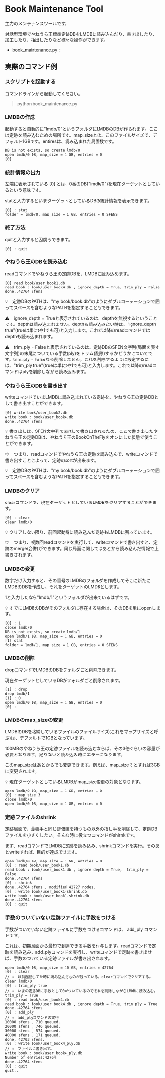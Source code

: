 # Book Maintenance Tool

主力のメンテナンスツールです。

対話型環境でやねうら王標準定跡DBをLMDBに読み込んだり、書き出したり、加工したり、抽出したりなど様々な操作ができます。

- [book_maintenance.py](./book_maintenance.py) : 

## 実際のコマンド例

### スクリプトを起動する

コマンドラインから起動してください。

> python book_maintenance.py

### LMDBの作成

起動すると自動的に"lmdb/0"というフォルダにLMDBのDBが作られます。ここは定跡を読み込むための場所です。map_sizeとは、このファイルサイズで、デフォルト1GBです。entiresは、読み込まれた局面数です。

```
DB is not exists, so create lmdb/0
open lmdb/0 DB, map_size = 1 GB, entries = 0
[0]
```

### 統計情報の出力

左端に表示されている [0] とは、0番のDB("lmdb/0")を現在ターゲットとしているという意味です。

statと入力するといまターゲットとしているDBの統計情報を表示できます。
```
[0] : stat
folder = lmdb/0, map_size = 1 GB, entries = 0 SFENS
```

### 終了方法

quitと入力すると囚虜ぅできます。
```
[0] : quit
```

### やねうら王のDBを読み込む

readコマンドでやねうら王の定跡DBを、LMDBに読み込めます。
```
[0] read book/user_book1.db
read book : book/user_book4.db , ignore_depth = True, trim_ply = False
done..42764 sfens
```

💡　定跡DBのPATHは、"my book/book.db"のようにダブルコーテーションで囲ってスペースを含むようなPATHを指定することもできます。

⚠　ignore_depth = Trueと表示されているのは、depthを無視するということです。depthは読み込まれません。depthも読み込みたい時は、"ignore_depth true"(trueは単にtや1でも可)と入力します。これで以降のreadコマンドではdepthも読み込まれます。

⚠　trim_ply = Falseと表示されているのは、定跡DBのSFEN文字列(局面を表す文字列)の末尾についている手数(ply)をトリム(削除)するかどうかについてです。trim_ply = Falseなら削除しません。これを削除するように設定するには、"trim_ply true"(trueは単にtや1でも可)と入力します。これで以降のreadコマンドはplyを削除しながら読み込みます。

### やねうら王のDBを書き出す

writeコマンドでいまLMDBに読み込まれている定跡を、やねうら王の定跡DBとして書き出すことができます。

```
[0] write book/user_book2.db
write book : book/user_book4.db
done..42764 sfens
```

💡 書き出しは、SFEN文字列でsortして書き出されるため、ここで書き出したやねうら王の定跡DBは、やねうら王のBookOnTheFlyをオンにした状態で使うことができます。

⇨　つまり、readコマンドでやねうら王の定跡を読み込んで、writeコマンドで書き出すことによって、定跡のsortが出来ます。

💡　定跡DBのPATHは、"my book/book.db"のようにダブルコーテーションで囲ってスペースを含むようなPATHを指定することもできます。

### LMDBのクリア

clearコマンドで、現在ターゲットとしているLMDBをクリアすることができます。

```
[0] : clear
clear lmdb/0
```

💡 クリアしない限り、前回起動時に読み込んだ定跡もLMDBに残っています。

⇨　つまり、複数回readコマンドを実行して、writeコマンドで書き出すと、定跡のmerge(合併)ができます。同じ局面に関してはあとから読み込んだ情報で上書きされます。

### LMDBの変更

数字だけ入力すると、その番号のLMDBのフォルダを作成してそこに新たにLMDBのDBを作成し、それをターゲットのLMDBとします。

1と入力したなら"lmdb/1"というフォルダが出来ているはずです。

💡 すでにLMDBのDBがそのフォルダに存在する場合は、そのDBを単にopenします。

```
[0] : 1
close lmdb/0
DB is not exists, so create lmdb/1
open lmdb/1 DB, map_size = 1 GB, entries = 0
[1] stat
folder = lmdb/1, map_size = 1 GB, entries = 0 SFENS
```

### LMDBの削除

dropコマンドでLMDBのDBをフォルダごと削除できます。

現在ターゲットとしているDBがフォルダごと削除されます。

```
[1] : drop
drop lmdb/1
[1] : 0
open lmdb/0 DB, map_size = 1 GB, entries = 0
[0] :
```

### LMDBのmap_sizeの変更

LMDBのDBを格納しているファイルのファイルサイズ(これをマップサイズと呼ぶ)は、デフォルトで1GBとなっています。

100MBのやねうら王の定跡ファイルを読み込むならば、その3倍ぐらいの容量が必要となります。足りないと読み込み時にエラーになります。

このmap_sizeはあとからでも変更できます。例えば、map_size 3 とすれば3GBに変更されます。

💡 現在ターゲットとしているLMDBがmap_size変更の対象となります。

```
open lmdb/0 DB, map_size = 1 GB, entries = 0
[0] : map_size 3
close lmdb/0
open lmdb/0 DB, map_size = 1 GB, entries = 0
```

### 定跡ファイルのshrink

定跡局面で、最善手と同じ評価値を持つもの以外の指し手を削除して、定跡DBファイルを小さくしたい。そんな時に役立つコマンドがshirnkです。

まず、readコマンドでLMDBに定跡を読み込み、shrinkコマンドを実行。そのあとwriteすれば、目的が達成できます。
```
open lmdb/0 DB, map_size = 1 GB, entries = 0
[0] : read book/user_book1.db
read book : book/user_book1.db , ignore depth = True,  trim_ply = False
done..42764 sfens
[0] : shrink
done..42764 sfens , modified 42727 nodes.
[0] : write book/user_book1-shrink.db
write book : book/user_book1-shrink.db
done..42764 sfens
[0] : quit
```

### 手数のついていない定跡ファイルに手数をつける

手数がついていない定跡ファイルに手数をつけるコマンドは、 add_ply コマンドです。

これは、初期局面から最短で到達できる手数を付与します。readコマンドで定跡を読み込み、add_plyコマンドを実行し、writeコマンドで定跡を書き出せば、手数のついている定跡ファイルが書き出されます。

```
open lmdb/0 DB, map_size = 10 GB, entries = 42764
[0] : clear
// ⇨　以前起動してた時に読み込んだものが残っている。clearコマンドでクリアする。
clear lmdb/0
[0] : trim_ply true
// ⇨　いまの定跡DBに手数として0がついているのでそれを削除しながらLMDBに読み込む。
trim_ply = True
[0] : read book/user_book4.db
read book : book/user_book4.db , ignore_depth = True, trim_ply = True
done..42764 sfens
[0] : add_ply
// ⇨　add_plyコマンドの実行
10000 sfens , 710 queued.
20000 sfens , 746 queued.
30000 sfens , 574 queued.
40000 sfens , 171 queued.
done, 42703 sfens.
[0] : write book/user_book4_ply.db
// ⇨　ファイルに書き出す。
write book : book/user_book4_ply.db
Number of entries:42764
done..42764 sfens
[0] : quit
quit..
```
